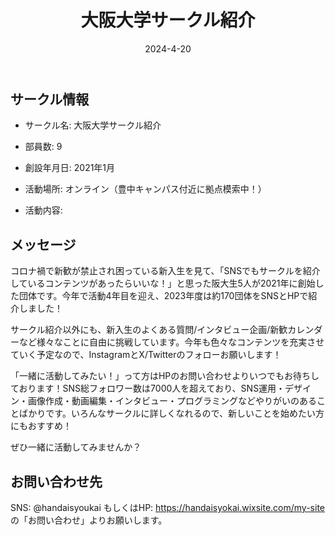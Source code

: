 ﻿---
title: '大阪大学サークル紹介'
excerpt: ''
date: '2024-4-20'
iconImage: '/assets/034/icon.png'
coverImage: '/assets/034/cover.jpg'
ogImage:
  url: '/assets/034/icon.png'
tags:
  - 'サークル'
  - '活動中'
---

## サークル情報
- サークル名: 大阪大学サークル紹介
- 部員数: 9
- 創設年月日: 2021年1月
- 活動場所: オンライン（豊中キャンパス付近に拠点模索中！）

- 活動内容:

## メッセージ
コロナ禍で新歓が禁止され困っている新入生を見て、「SNSでもサークルを紹介しているコンテンツがあったらいいな！」と思った阪大生5人が2021年に創始した団体です。今年で活動4年目を迎え、2023年度は約170団体をSNSとHPで紹介しました！

サークル紹介以外にも、新入生のよくある質問/インタビュー企画/新歓カレンダーなど様々なことに自由に挑戦しています。今年も色々なコンテンツを充実させていく予定なので、InstagramとX/Twitterのフォローお願いします！

「一緒に活動してみたい！」って方はHPのお問い合わせよりいつでもお待ちしております！SNS総フォロワー数は7000人を超えており、SNS運用・デザイン・画像作成・動画編集・インタビュー・プログラミングなどやりがいのあることばかりです。いろんなサークルに詳しくなれるので、新しいことを始めたい方にもおすすめ！

ぜひ一緒に活動してみませんか？

## お問い合わせ先
SNS: @handaisyoukai もしくはHP: https://handaisyokai.wixsite.com/my-site の「お問い合わせ」よりお願いします。

